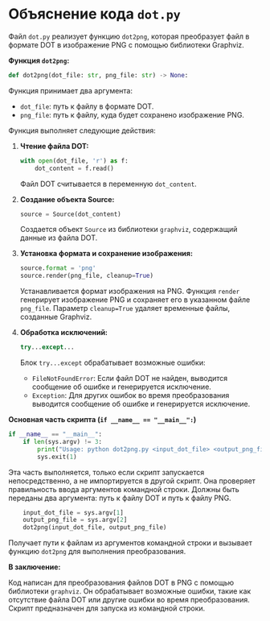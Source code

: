 # Объяснение кода `dot.py`

Файл `dot.py` реализует функцию `dot2png`, которая преобразует файл в формате DOT в изображение PNG с помощью библиотеки Graphviz.

**Функция `dot2png`:**

```python
def dot2png(dot_file: str, png_file: str) -> None:
```

Функция принимает два аргумента:

*   `dot_file`: путь к файлу в формате DOT.
*   `png_file`: путь к файлу, куда будет сохранено изображение PNG.

Функция выполняет следующие действия:

1.  **Чтение файла DOT:**
    ```python
    with open(dot_file, 'r') as f:
        dot_content = f.read()
    ```
    Файл DOT считывается в переменную `dot_content`.

2.  **Создание объекта Source:**
    ```python
    source = Source(dot_content)
    ```
    Создается объект `Source` из библиотеки `graphviz`, содержащий данные из файла DOT.

3.  **Установка формата и сохранение изображения:**
    ```python
    source.format = 'png'
    source.render(png_file, cleanup=True)
    ```
    Устанавливается формат изображения на PNG.  Функция `render` генерирует изображение PNG и сохраняет его в указанном файле `png_file`. Параметр `cleanup=True` удаляет временные файлы, созданные Graphviz.

4.  **Обработка исключений:**
    ```python
    try...except...
    ```
    Блок `try...except` обрабатывает возможные ошибки:
    *   `FileNotFoundError`: Если файл DOT не найден, выводится сообщение об ошибке и генерируется исключение.
    *   `Exception`: Для других ошибок во время преобразования выводится сообщение об ошибке и генерируется исключение.

**Основная часть скрипта (`if __name__ == "__main__":`)**

```python
if __name__ == "__main__":
    if len(sys.argv) != 3:
        print("Usage: python dot2png.py <input_dot_file> <output_png_file>")
        sys.exit(1)
```

Эта часть выполняется, только если скрипт запускается непосредственно, а не импортируется в другой скрипт. Она проверяет правильность ввода аргументов командной строки. Должны быть переданы два аргумента: путь к файлу DOT и путь к файлу PNG.

```python
    input_dot_file = sys.argv[1]
    output_png_file = sys.argv[2]
    dot2png(input_dot_file, output_png_file)
```
Получает пути к файлам из аргументов командной строки и вызывает функцию `dot2png` для выполнения преобразования.

**В заключение:**

Код написан для преобразования файлов DOT в PNG с помощью библиотеки `graphviz`. Он обрабатывает возможные ошибки, такие как отсутствие файла DOT или другие ошибки во время преобразования.  Скрипт предназначен для запуска из командной строки.